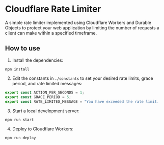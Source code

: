# Cloudflare Rate Limiter

A simple rate limiter implemented using Cloudflare Workers and Durable Objects to protect your web application by limiting the number of requests a client can make within a specified timeframe.

## How to use

1. Install the dependencies:

```
npm install
```

2. Edit the constants in `./constants` to set your desired rate limits, grace period, and rate limited messages:

```javascript
export const ACTION_PER_SECONDS = 1;
export const GRACE_PERIOD = 5;
export const RATE_LIMITED_MESSAGE = "You have exceeded the rate limit. Please wait and try again.";
```

3. Start a local development server:

```
npm run start
```

4. Deploy to Cloudflare Workers:

```
npm run deploy
```